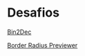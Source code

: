# Desafios

[Bin2Dec](https://github.com/florinpop17/app-ideas/blob/master/Projects/1-Beginner/Bin2Dec-App.md)

[Border Radius Previewer](https://github.com/florinpop17/app-ideas/blob/master/Projects/1-Beginner/Border-Radius-Previewer.md)
